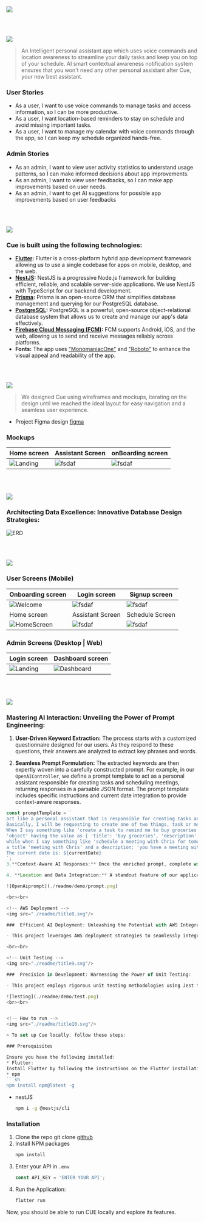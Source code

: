 <img src="./readme/title1.svg"/>

<br><br>

<!-- project philosophy -->
<img src="./readme/title2.svg"/>

> An Intelligent personal assistant app which uses voice commands and location awareness to streamline your daily tasks and keep you on top of your schedule. AI smart contextual awareness notification system ensures that you won't need any other personal assistant after Cue, your new best assistant.

### User Stories
- As a user, I want to use voice commands to manage tasks and access information, so I can be more productive.
- As a user, I want location-based reminders to stay on schedule and avoid missing important tasks.
- As a user, I want to manage my calendar with voice commands through the app, so I can keep my schedule organized hands-free.

### Admin Stories
- As an admin, I want to view user activity statistics to understand usage patterns, so I can make informed decisions about app improvements.
- As an admin, I want to view user feedbacks, so I can make app improvements based on user needs.
- As an admin, I want to get AI suggestions for possible app improvements based on user feedbacks 

<br><br>
<!-- Tech stack -->
<img src="./readme/title3.svg"/>

###  Cue is built using the following technologies:

- **[Flutter](https://flutter.dev/):** Flutter is a cross-platform hybrid app development framework allowing us to use a single codebase for apps on mobile, desktop, and the web.
- **[NestJS](https://nestjs.com/):** NestJS is a progressive Node.js framework for building efficient, reliable, and scalable server-side applications. We use NestJS with TypeScript for our backend development.
- **[Prisma](https://www.prisma.io/):** Prisma is an open-source ORM that simplifies database management and querying for our PostgreSQL database.
- **[PostgreSQL](https://www.postgresql.org/):** PostgreSQL is a powerful, open-source object-relational database system that allows us to create and manage our app's data effectively.
- **[Firebase Cloud Messaging (FCM)](https://firebase.google.com/docs/cloud-messaging):** FCM supports Android, iOS, and the web, allowing us to send and receive messages reliably across platforms.
- **Fonts:** The app uses ["MonomaniacOne"](https://fonts.google.com/specimen/Monomaniac+One) and ["Roboto"](https://fonts.google.com/specimen/Roboto) to enhance the visual appeal and readability of the app.

<br><br>
<!-- UI UX -->
<img src="./readme/title4.svg"/>


> We designed Cue using wireframes and mockups, iterating on the design until we reached the ideal layout for easy navigation and a seamless user experience.

- Project Figma design [figma](https://www.figma.com/design/IFyidG2fCVOtcW0woehz5H/Cue---Your-Personal-Assistant?node-id=0%3A1&t=859wGwG9APzQMKGf-1)


### Mockups
| Home screen  | Assistant Screen | onBoarding screen |
| ---| ---| ---|
| ![Landing](./readme/demo/home.png) | ![fsdaf](./readme/demo/assistant.png) | ![fsdaf](./readme/demo/onboarding2.png) |

<br><br>

<!-- Database Design -->
<img src="./readme/title5.svg"/>

###  Architecting Data Excellence: Innovative Database Design Strategies:

![ERD](./readme/demo/databaseERD.png)

<br><br>


<!-- Implementation -->
<img src="./readme/title6.svg"/>


### User Screens (Mobile)
| Onboarding screen  | Login screen | Signup screen |
| ---| ---| ---|
| ![Welcome](./readme/demo/implementation/onboarding.gif) | ![fsdaf](./readme/demo/implementation/login.gif) | ![fsdaf](./readme/demo/implementation/signup.gif) |
| Home screen  | Assistant Screen | Schedule Screen |
| ![HomeScreen](./readme/demo/implementation/homescreen.gif) | ![fsdaf](./readme/demo/implementation/assistantScreen.gif) | ![fsdaf](./readme/demo/implementation/schedule.gif) |

### Admin Screens (Desktop | Web)
| Login screen  |  Dashboard screen |
| ---| ---|
| ![Landing](./readme/demo/adminLogin.png) | ![Dashboard](./readme/demo/dashboard.png) |
<br><br>


<!-- Prompt Engineering -->
<img src="./readme/title7.svg"/>

###  Mastering AI Interaction: Unveiling the Power of Prompt Engineering:

 1. **User-Driven Keyword Extraction:** The process starts with a customized questionnaire designed for our users. As they respond to these questions, their answers are analyzed to extract key phrases and words.

  2. **Seamless Prompt Formulation:** The extracted keywords are then expertly woven into a carefully constructed prompt. For example, in our `OpenAIController`, we define a prompt template to act as a personal assistant responsible for creating tasks and scheduling meetings, returning responses in a parsable JSON format. The prompt template includes specific instructions and current date integration to provide context-aware responses.

  ```typescript
  const promptTemplate = `
  act like a personal assistant that is responsible for creating tasks and scheduling meetings, return responses in parsable JSON format.
  Basically, I will be requesting to create one of two things, task or meeting.
  When I say something like 'create a task to remind me to buy groceries tomorrow' you will return a JSON object that has a type having a value 'task',
  'object' having the value as { 'title': 'buy groceries', 'description': 'don't forget to buy groceries from the groceries store' }
  while when I say something like 'schedule a meeting with Chris for tomorrow at 3pm' you will return a JSON object that has a type of 'meeting'
  a title 'meeting with Chris' and a description: 'you have a meeting with Chris at 3pm' and a date and time field with the appropriate date and time.
  The current date is: ${currentDate}
  `;
  3.**Context-Aware AI Responses:** Once the enriched prompt, complete with the user's keywords, is fed into OpenAI's GPT model, the magic begins. The model, known for its capability to comprehend and generate human-like text, processes the input. Drawing from its extensive knowledge base and the specific context provided, it generates responses that are not only accurate but also personalized to the user's query.

  4. **Location and Data Integration:** A standout feature of our application is the integration of these AI-generated responses with location-specific data and other pertinent information from our app's database, enhancing the relevance and utility of the responses.

  ![OpenAiprompt](./readme/demo/prompt.png)

<br><br>

<!-- AWS Deployment -->
<img src="./readme/title8.svg"/>

###  Efficient AI Deployment: Unleashing the Potential with AWS Integration:

- This project leverages AWS deployment strategies to seamlessly integrate and deploy natural language processing models. With a focus on scalability, reliability, and performance, we ensure that AI applications powered by these models deliver robust and responsive solutions for diverse use cases.

<br><br>

<!-- Unit Testing -->
<img src="./readme/title9.svg"/>

###  Precision in Development: Harnessing the Power of Unit Testing:

- This project employs rigorous unit testing methodologies using Jest to ensure the reliability and accuracy of code components. By systematically evaluating individual units of the software, we guarantee a robust foundation, identifying and addressing potential issues early in the development process.

![Testing](./readme/demo/test.png)
<br><br>


<!-- How to run -->
<img src="./readme/title10.svg"/>

> To set up Cue locally, follow these steps:

### Prerequisites

Ensure you have the following installed:
* Flutter:
Install Flutter by following the instructions on the Flutter installation page.
* npm
  ```sh
  npm install npm@latest -g
  ```
* nestJS
  ```sh
  npm i -g @nestjs/cli
  ```

### Installation


1. Clone the repo
   git clone [github](https://github.com/MhaamadAli/Cue-App.git)
2. Install NPM packages
   ```sh
   npm install
   ```
3. Enter your API in `.env`
   ```js
   const API_KEY = 'ENTER YOUR API';
   ```
4. Run the Application:
   ```sh
   flutter run
   ```
Now, you should be able to run CUE locally and explore its features.
